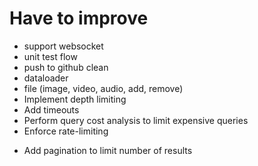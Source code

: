 # Have to improve
- support websocket
- unit test flow
- push to github clean
- dataloader
- file (image, video, audio, add, remove)
- Implement depth limiting
- Add timeouts
- Perform query cost analysis to limit expensive queries
- Enforce rate-limiting
<!-- - whitelist for allowed characters -->
- Add pagination to limit number of results
<!-- - role on each query or mutation -->
